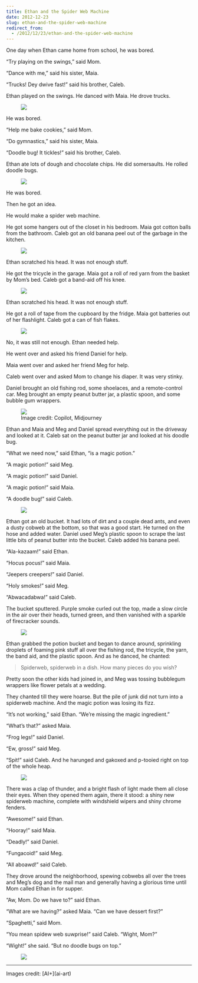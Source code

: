 ```yaml
---
title: Ethan and the Spider Web Machine
date: 2012-12-23
slug: ethan-and-the-spider-web-machine
redirect_from:
  - /2012/12/23/ethan-and-the-spider-web-machine
---
```


One day when Ethan came home from school, he was bored.

“Try playing on the swings,” said Mom.

“Dance with me,” said his sister, Maia.

“Trucks! Dey dwive fast!” said his brother, Caleb.

Ethan played on the swings. He danced with Maia. He drove trucks.

<figure>
<img src="assets/ethan-on-swing.jpg" />

</figure>

He was bored.

“Help me bake cookies,” said Mom.

“Do gymnastics,” said his sister, Maia.

“Doodle bug! It tickles!” said his brother, Caleb.

Ethan ate lots of dough and chocolate chips. He did somersaults. He rolled doodle bugs.

<figure><img src="assets/hands-with-cookies.jpg"/>
</figure>

He was bored.

Then he got an idea.

He would make a spider web machine.

He got some hangers out of the closet in his bedroom. Maia got cotton balls from the bathroom. Caleb got an old banana peel out of the garbage in the kitchen.

<figure><img src="assets/peel-and-hangers.jpg"/>
</figure>

Ethan scratched his head. It was not enough stuff.

He got the tricycle in the garage. Maia got a roll of red yarn from the basket by Mom’s bed. Caleb got a band-aid off his knee.

<figure><img src="assets/trike.jpg" /></figure>

Ethan scratched his head. It was not enough stuff.

He got a roll of tape from the cupboard by the fridge. Maia got batteries out of her flashlight. Caleb got a can of fish flakes.

<figure><img src="assets/tape-batteries-flakes.jpg" /></figure>

No, it was still not enough. Ethan needed help.

He went over and asked his friend Daniel for help.

Maia went over and asked her friend Meg for help.

Caleb went over and asked Mom to change his diaper. It was very stinky.

Daniel brought an old fishing rod, some shoelaces, and a remote-control car. Meg brought an empty peanut butter jar, a plastic spoon, and some bubble gum wrappers.

<figure><img src="assets/laces-pole-pb-racecar.jpg" /><figcaption>Image credit: Copilot, Midjourney</figcaption></figure>

Ethan and Maia and Meg and Daniel spread everything out in the driveway and looked at it. Caleb sat on the peanut butter jar and looked at his doodle bug.

“What we need now,” said Ethan, “is a magic potion.”

“A magic potion!” said Meg.

“A magic potion!” said Daniel.

“A magic potion!” said Maia.

“A doodle bug!” said Caleb.

<figure><img src="assets/pillbug.jpg" /></figure>

Ethan got an old bucket. It had lots of dirt and a couple dead ants, and even a dusty cobweb at the bottom, so that was a good start. He turned on the hose and added water. Daniel used Meg’s plastic spoon to scrape the last little bits of peanut butter into the bucket. Caleb added his banana peel.

“Ala-kazaam!” said Ethan.

“Hocus pocus!” said Maia.

“Jeepers creepers!” said Daniel.

“Holy smokes!” said Meg.

“Abwacadabwa!” said Caleb.

The bucket sputtered. Purple smoke curled out the top, made a slow circle in the air over their heads, turned green, and then vanished with a sparkle of firecracker sounds.

<figure><img src="assets/purple-smoke.jpg" /></figure>

Ethan grabbed the potion bucket and began to dance around, sprinkling droplets of foaming pink stuff all over the fishing rod, the tricycle, the yarn, the band aid, and the plastic spoon. And as he danced, he chanted:

>Spiderweb, spiderweb in a dish.
How many pieces do you wish?

Pretty soon the other kids had joined in, and Meg was tossing bubblegum wrappers like flower petals at a wedding.

They chanted till they were hoarse. But the pile of junk did not turn into a spiderweb machine. And the magic potion was losing its fizz.

“It’s not working,” said Ethan. “We’re missing the magic ingredient.”

“What’s that?” asked Maia.

“Frog legs!” said Daniel.

“Ew, gross!” said Meg.

“Spit!” said Caleb. And he harunged and gakoxed and p-tooied right on top of the whole heap.

<figure><img src="assets/caleb-after-spitting.jpg" /></figure>

There was a clap of thunder, and a bright flash of light made them all close their eyes. When they opened them again, there it stood: a shiny new spiderweb machine, complete with windshield wipers and shiny chrome fenders.

“Awesome!” said Ethan.

“Hooray!” said Maia.

“Deadly!” said Daniel.

“Fungacoid!” said Meg.

“All aboawd!” said Caleb.

They drove around the neighborhood, spewing cobwebs all over the trees and Meg’s dog and the mail man and generally having a glorious time until Mom called Ethan in for supper.

“Aw, Mom. Do we have to?” said Ethan.

“What are we having?” asked Maia. “Can we have dessert first?”

“Spaghetti,” said Mom.

“You mean spidew web suwprise!” said Caleb. “Wight, Mom?”

“Wight!” she said. “But no doodle bugs on top.”

<figure>
<img src="assets/spaghetti.jpg" />
</figure>

<hr>
Images credit: [AI+](ai-art)